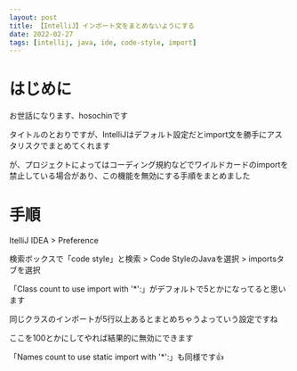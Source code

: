 ```yaml
---
layout: post
title: 【IntelliJ】インポート文をまとめないようにする
date: 2022-02-27
tags: [intellij, java, ide, code-style, import]
---
```


# はじめに

お世話になります、hosochinです

タイトルのとおりですが、IntelliJはデフォルト設定だとimport文を勝手にアスタリスクでまとめてくれます

が、プロジェクトによってはコーディング規約などでワイルドカードのimportを禁止している場合があり、この機能を無効にする手順をまとめました

# 手順

ItelliJ IDEA > Preference

検索ボックスで「code style」と検索 > Code StyleのJavaを選択 > importsタブを選択

「Class count to use import with '*':」がデフォルトで5とかになってると思います

同じクラスのインポートが5行以上あるとまとめちゃうよっていう設定ですね

ここを100とかにしてやれば結果的に無効にできます

「Names count to use static import with '*':」も同様です👍